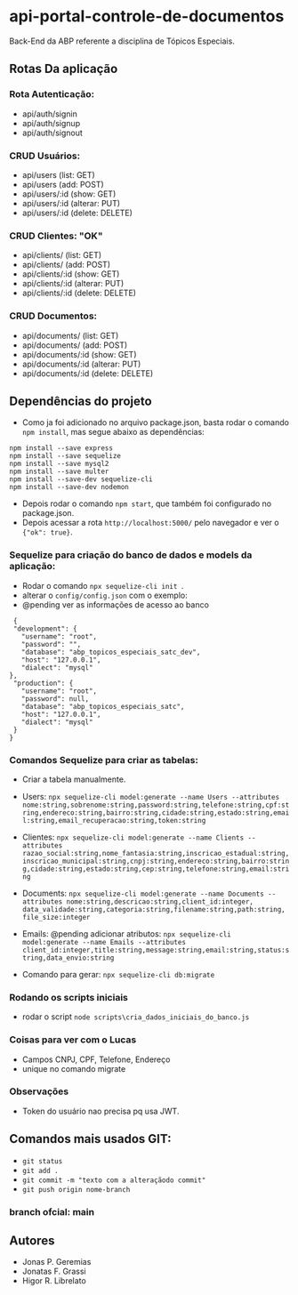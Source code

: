 # api-portal-controle-de-documentos
Back-End da ABP referente a disciplina de Tópicos Especiais.

## Rotas Da aplicação

### Rota Autenticação:

* api/auth/signin
* api/auth/signup
* api/auth/signout

### CRUD Usuários:

* api/users (list: GET)
* api/users (add: POST)
* api/users/:id (show: GET)
* api/users/:id (alterar: PUT)
* api/users/:id (delete: DELETE)

### CRUD Clientes: "OK"

* api/clients/ (list: GET)
* api/clients/ (add: POST)
* api/clients/:id (show: GET)
* api/clients/:id (alterar: PUT)
* api/clients/:id (delete: DELETE)

### CRUD Documentos:

* api/documents/ (list: GET)
* api/documents/ (add: POST)
* api/documents/:id (show: GET)
* api/documents/:id (alterar: PUT)
* api/documents/:id (delete: DELETE)

## Dependências do projeto 

* Como ja foi adicionado no arquivo package.json, basta rodar o comando `npm install`, mas segue abaixo as dependências:

```
npm install --save express
npm install --save sequelize
npm install --save mysql2
npm install --save multer
npm install --save-dev sequelize-cli
npm install --save-dev nodemon
```

* Depois rodar o comando `npm start`, que também foi configurado no package.json.
* Depois acessar a rota `http://localhost:5000/` pelo navegador e ver o `{"ok": true}`.

### Sequelize para criação do banco de dados e models da aplicação:

* Rodar o comando `npx sequelize-cli init `.
*  alterar o `config/config.json` com o exemplo:
* @pending ver as informações de acesso ao banco

 ```
  {
  "development": {
    "username": "root",
    "password": "",
    "database": "abp_topicos_especiais_satc_dev",
    "host": "127.0.0.1",
    "dialect": "mysql"
 },  
  "production": {
    "username": "root",
    "password": null,
    "database": "abp_topicos_especiais_satc",
    "host": "127.0.0.1",
    "dialect": "mysql"
  }
}
 ```

### Comandos Sequelize para criar as tabelas:

* Criar a tabela manualmente.

* Users:
`npx sequelize-cli model:generate --name Users --attributes nome:string,sobrenome:string,password:string,telefone:string,cpf:string,endereco:string,bairro:string,cidade:string,estado:string,email:string,email_recuperacao:string,token:string`

* Clientes:
`npx sequelize-cli model:generate --name Clients --attributes razao_social:string,nome_fantasia:string,inscricao_estadual:string,inscricao_municipal:string,cnpj:string,endereco:string,bairro:string,cidade:string,estado:string,cep:string,telefone:string,email:string`

* Documents:
`npx sequelize-cli model:generate --name Documents --attributes nome:string,descricao:string,client_id:integer, data_validade:string,categoria:string,filename:string,path:string, file_size:integer`

* Emails: @pending adicionar atributos:
`npx sequelize-cli model:generate --name Emails --attributes client_id:integer,title:string,message:string,email:string,status:string,data_envio:string`


* Comando para gerar: `npx sequelize-cli db:migrate`

### Rodando os scripts iniciais
 * rodar o script `node scripts\cria_dados_iniciais_do_banco.js`

### Coisas para ver com o Lucas

* Campos CNPJ, CPF, Telefone, Endereço
* unique no comando migrate


### Observações
* Token do usuário nao precisa pq usa JWT.


## Comandos mais usados GIT:

* `git status`
* `git add .`
* `git commit -m "texto com a alteraçãodo commit"`
* `git push origin nome-branch`

### branch ofcial: main 

## Autores

* Jonas P.  Geremias
* Jonatas F.  Grassi
* Higor R. Librelato